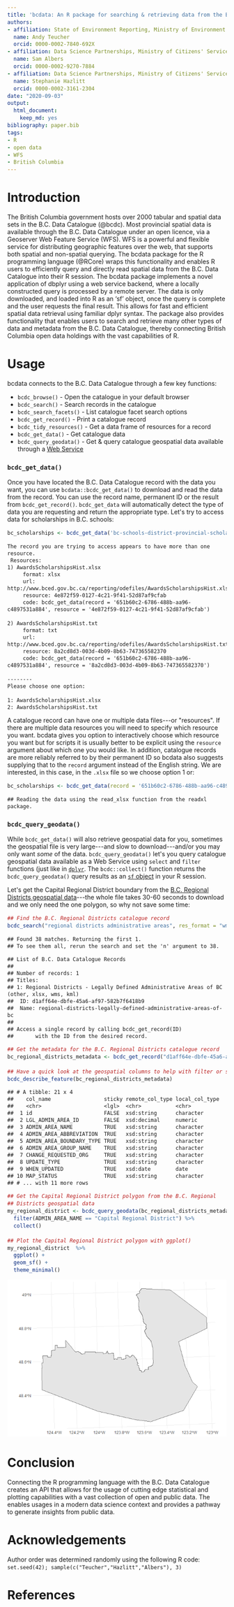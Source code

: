 ```yaml
---
title: 'bcdata: An R package for searching & retrieving data from the B.C. Data Catalogue'
authors:
- affiliation: State of Environment Reporting, Ministry of Environment and Climate Change Strategy, British Columbia Provincial Government
  name: Andy Teucher
  orcid: 0000-0002-7840-692X
- affiliation: Data Science Partnerships, Ministry of Citizens' Services, British Columbia Provincial Government
  name: Sam Albers
  orcid: 0000-0002-9270-7884
- affiliation: Data Science Partnerships, Ministry of Citizens' Services, British Columbia Provincial Government
  name: Stephanie Hazlitt
  orcid: 0000-0002-3161-2304
date: "2020-09-03"
output:
  html_document:
    keep_md: yes
bibliography: paper.bib
tags:
- R
- open data
- WFS
- British Columbia
---
```







# Introduction
The British Columbia government hosts over 2000 tabular and spatial data sets in the B.C. Data Catalogue (@bcdc).  Most provincial spatial data is available through the B.C. Data Catalogue under an open licence, via a Geoserver Web Feature Service (WFS). WFS is a powerful and flexible service for distributing geographic features over the web, that supports both spatial and non-spatial querying.  The bcdata package for the R programming language (@RCore) wraps this functionality and enables R users to efficiently query and directly read spatial data from the B.C. Data Catalogue into their R session. The bcdata package implements a novel application of dbplyr using a web service backend, where a locally constructed query is processed by a remote server. The data is only downloaded, and loaded into R as an ‘sf’ object, once the query is complete and the user requests the final result. This allows for fast and efficient spatial data retrieval using familiar dplyr syntax. The package also provides functionality that enables users to search and retrieve many other types of data and metadata from the B.C. Data Catalogue, thereby connecting British Columbia open data holdings with the vast capabilities of R.

# Usage 

bcdata connects to the B.C. Data Catalogue through a few key functions:

- `bcdc_browse()` - Open the catalogue in your default browser
- `bcdc_search()` - Search records in the catalogue
- `bcdc_search_facets()` - List catalogue facet search options
- `bcdc_get_record()` - Print a catalogue record
- `bcdc_tidy_resources()` - Get a data frame of resources for a record
- `bcdc_get_data()` - Get catalogue data
- `bcdc_query_geodata()` - Get & query catalogue geospatial data available through a [Web Service](https://www2.gov.bc.ca/gov/content?id=95D78D544B244F34B89223EF069DF74E)

### `bcdc_get_data()`

Once you have located the B.C. Data Catalogue record with the data you want, you can use `bcdata::bcdc_get_data()` to download and read the data from the record.  You can use the record name, permanent ID or the result from `bcdc_get_record()`. `bcdc_get_data` will automatically detect the type of data you are requesting and return the appropriate type. Let's try to access data for scholarships in B.C. schools:


```r
bc_scholarships <- bcdc_get_data('bc-schools-district-provincial-scholarships')
```

```
The record you are trying to access appears to have more than one resource.
 Resources: 
1) AwardsScholarshipsHist.xlsx
     format: xlsx 
     url: http://www.bced.gov.bc.ca/reporting/odefiles/AwardsScholarshipsHist.xlsx 
     resource: 4e872f59-0127-4c21-9f41-52d87af9cfab 
     code: bcdc_get_data(record = '651b60c2-6786-488b-aa96-c4897531a884', resource = '4e872f59-0127-4c21-9f41-52d87af9cfab')

2) AwardsScholarshipsHist.txt
     format: txt 
     url: http://www.bced.gov.bc.ca/reporting/odefiles/AwardsScholarshipsHist.txt 
     resource: 8a2cd8d3-003d-4b09-8b63-747365582370 
     code: bcdc_get_data(record = '651b60c2-6786-488b-aa96-c4897531a884', resource = '8a2cd8d3-003d-4b09-8b63-747365582370')

--------
Please choose one option: 

1: AwardsScholarshipsHist.xlsx
2: AwardsScholarshipsHist.txt
```

A catalogue record can have one or multiple data files---or "resources". If there are multiple data resources you will need to specify which resource you want. bcdata gives you option to interactively choose which resource you want but for scripts it is usually better to be explicit using the `resource` argument about which one you would like. In addition, catalogue records are more reliably referred to by their permanent ID so bcdata also suggests supplying that to the `record` argument instead of the English string. We are interested, in this case, in the `.xlsx` file so we choose option 1 or:


```r
bc_scholarships <- bcdc_get_data(record = '651b60c2-6786-488b-aa96-c4897531a884', resource = '4e872f59-0127-4c21-9f41-52d87af9cfab')
```

```
## Reading the data using the read_xlsx function from the readxl package.
```


### `bcdc_query_geodata()`

While `bcdc_get_data()` will also retrieve geospatial data for you, sometimes the geospatial file is very large---and slow to download---and/or you may only want _some_ of the data. `bcdc_query_geodata()` let's you query catalogue geospatial data available as a Web Service using `select` and `filter` functions (just like in [`dplyr`](https://dplyr.tidyverse.org/). The `bcdc::collect()` function returns the `bcdc_query_geodata()` query results as an [`sf` object](https://r-spatial.github.io/sf/) in your R session.

Let's get the Capital Regional District boundary from the [B.C. Regional Districts geospatial data](https://catalogue.data.gov.bc.ca/dataset/d1aff64e-dbfe-45a6-af97-582b7f6418b9)---the whole file takes 30-60 seconds to download and we only need the one polygon, so why not save some time:


```r
## Find the B.C. Regional Districts catalogue record
bcdc_search("regional districts administrative areas", res_format = "wms", n = 1)
```

```
## Found 38 matches. Returning the first 1.
## To see them all, rerun the search and set the 'n' argument to 38.
```

```
## List of B.C. Data Catalogue Records
## 
## Number of records: 1
## Titles:
## 1: Regional Districts - Legally Defined Administrative Areas of BC (other, xlsx, wms, kml)
##  ID: d1aff64e-dbfe-45a6-af97-582b7f6418b9
##  Name: regional-districts-legally-defined-administrative-areas-of-bc 
## 
## Access a single record by calling bcdc_get_record(ID)
##       with the ID from the desired record.
```

```r
## Get the metadata for the B.C. Regional Districts catalogue record
bc_regional_districts_metadata <- bcdc_get_record("d1aff64e-dbfe-45a6-af97-582b7f6418b9")

## Have a quick look at the geospatial columns to help with filter or select
bcdc_describe_feature(bc_regional_districts_metadata)
```

```
## # A tibble: 21 x 4
##    col_name                 sticky remote_col_type local_col_type
##    <chr>                    <lgl>  <chr>           <chr>         
##  1 id                       FALSE  xsd:string      character     
##  2 LGL_ADMIN_AREA_ID        FALSE  xsd:decimal     numeric       
##  3 ADMIN_AREA_NAME          TRUE   xsd:string      character     
##  4 ADMIN_AREA_ABBREVIATION  TRUE   xsd:string      character     
##  5 ADMIN_AREA_BOUNDARY_TYPE TRUE   xsd:string      character     
##  6 ADMIN_AREA_GROUP_NAME    TRUE   xsd:string      character     
##  7 CHANGE_REQUESTED_ORG     TRUE   xsd:string      character     
##  8 UPDATE_TYPE              TRUE   xsd:string      character     
##  9 WHEN_UPDATED             TRUE   xsd:date        date          
## 10 MAP_STATUS               TRUE   xsd:string      character     
## # ... with 11 more rows
```

```r
## Get the Capital Regional District polygon from the B.C. Regional
## Districts geospatial data
my_regional_district <- bcdc_query_geodata(bc_regional_districts_metadata) %>%
  filter(ADMIN_AREA_NAME == "Capital Regional District") %>%
  collect()

## Plot the Capital Regional District polygon with ggplot()
my_regional_district  %>%
  ggplot() +
  geom_sf() +
  theme_minimal()
```

![](regional_districts-1.png)<!-- -->

# Conclusion

Connecting the R programming language with the B.C. Data Catalogue creates an API that allows for the usage of cutting edge statistical and plotting capabilities with a vast collection of open and public data. The enables usages in a modern data science context and provides a pathway to generate insights from public data. 

# Acknowledgements
Author order was determined randomly using the following R code: `set.seed(42); sample(c("Teucher","Hazlitt","Albers"), 3)`

# References
